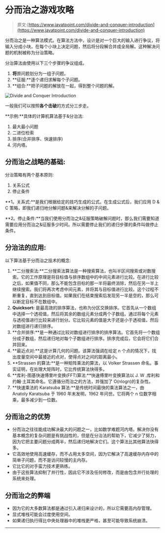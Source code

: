 # 分而治之游戏攻略

> 原文:[https://www.javatpoint.com/divide-and-conquer-introduction](https://www.javatpoint.com/divide-and-conquer-introduction)

分而治之是一种算法模式。在算法方法中，设计是对一个巨大的输入进行争议，将输入分成小块，在每个小块上决定问题，然后将分段解合并成全局解。这种解决问题的机制被称为分治策略。

分治算法由使用以下三个步骤的争议组成。

1.  **将**原问题划分为一组子问题。
2.  **征服:**逐个递归求解每个子问题。
3.  **组合:**把子问题的解放在一起，得到整个问题的解。

![Divide and Conquer Introduction](../Images/2eada8e2c6d8cdbe305623da75ab010b.png)

一般我们可以按照**各个击破**的方式分三步走。

**示例:**具体的计算机算法基于&分治法:

1.  最大最小问题
2.  二进位检索
3.  排序(合并排序、快速排序)
4.  河内塔。

## 分而治之战略的基础:

分治策略有两个基本原则:

1.  关系公式
2.  停止条件

**1。关系式:**是我们根据给定的技巧生成的公式。在生成公式后，我们应用 D & C 策略，即我们递归地分解问题&来解决分解的子问题。

**2。停止条件:**当我们使用分而治之&征服策略破解问题时，那么我们需要知道需要应用分而治之&征服多少时间。所以需要停止我们的递归步骤的条件叫做停止条件。

## 分治法的应用:

以下算法基于分而治之技术的概念:

1.  **二分搜索法:**二分搜索法算法是一种搜索算法，也叫半区间搜索或对数搜索。它的工作原理是将目标值与排序数组中的中间元素进行比较。在进行比较之后，如果值不同，那么不能包含目标的那一半将最终消除，然后在另一半上继续搜索。我们将再次考虑中间元素，并将其与目标值进行比较。这个过程不断重复，直到达到目标值。如果我们在结束搜索后发现另一半是空的，那么可以断定目标不在数组中。
2.  **Quicksort:** 是最高效的排序算法，也称为分区交换排序。它首先从一个数组中选择一个透视值，然后将其余的数组元素分成两个子数组。通过将每个元素与透视值进行比较来进行划分。它比较元素的值是大于还是小于透视值，然后对数组进行递归排序。
3.  **合并排序:**是一种通过比较对数组进行排序的排序算法。它首先将一个数组分成子数组，然后递归地对每个子数组进行排序。排序完成后，它会将它们合并回来。
4.  **最近点对:**这是计算几何的问题。该算法强调在给定 n 个点的情况下，找出度量空间中最接近的点对，使得点对之间的距离最小。
5.  **Strassen 的算法:**是一种矩阵乘法的算法，以 Volker Strassen 命名。事实证明，在处理大矩阵时，它比传统算法快得多。
6.  **库利-图基快速傅里叶变换(FFT)算法:**快速傅里叶变换算法以 J. W .库利和约翰·土耳其命名。它遵循分而治之的方法，并强加了 O(nlogn)的复杂性。
7.  **快速乘法的 Karatsuba 算法:**是传统时间最快的乘法算法之一，由 Anatoly Karatsuba 于 1960 年末发明，1962 年问世。它将两个 n 位数字相乘，最多减少到一位数。

## 分而治之的优势

*   分而治之往往能成功解决最大的问题之一，比如数学难题河内塔。解决你没有基本概念的复杂问题是有挑战性的，但是在分治法的帮助下，它减少了努力，因为它把主要问题分成两半，然后递归地解决它们。这个算法比其他算法快得多。
*   它高效地使用高速缓存，而不占用太多空间，因为它解决了高速缓存内存中的简单子问题，而不是访问较慢的主内存。
*   它比它的对手蛮力技术更熟练。
*   由于这些算法抑制了并行性，因此它不涉及任何修改，而是由包含并行处理的系统来处理。

## 分而治之的弊端

*   因为它的大多数算法都是通过引入递归来设计的，所以它需要高内存管理。
*   显式堆栈可能会过度使用空间。
*   如果递归执行得比中央处理器中的堆栈更严格，甚至可能导致系统崩溃。

* * *